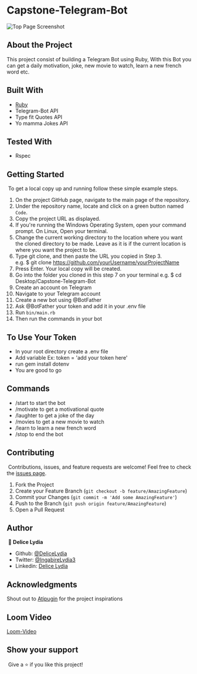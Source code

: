 # Capstone-Telegram-Bot

![Top Page Screenshot](./shot.png)

## About the Project

This project consist of building a Telegram Bot using Ruby, With this Bot you can get a daily motivation,
joke, new movie to watch, learn a new french word etc.

## Built With

* [Ruby](https://www.ruby-lang.org/en/)
* Telegram-Bot API
* Type fit Quotes API
* Yo mamma Jokes API

## Tested With

* Rspec

## Getting Started
​
To get a local copy up and running follow these simple example steps.
​
1. On the project GitHub page, navigate to the main page of the repository.
2. Under the repository name, locate and click on a green button named `Code`. 
3. Copy the project URL as displayed.
4. If you're running the Windows Operating System, open your command prompt. On Linux, Open your terminal. 
5. Change the current working directory to the location where you want the cloned directory to be made. Leave as it is if the current location is where you want the project to be. 
6. Type git clone, and then paste the URL you copied in Step 3. <br>
e.g. $ git clone https://github.com/yourUsername/yourProjectName 
7. Press Enter. Your local copy will be created. 
8. Go into the folder you cloned in this step 7 on your terminal
e.g. $ cd Desktop/Capstone-Telegram-Bot
9. Create an account on Telegram
10. Navigate to your Telegram account
11. Create a new bot using @BotFather
12. Ask @BotFather your token and add it in your .env file
13. Run `bin/main.rb` 
14. Then run the commands in your bot

## To Use Your Token

* In your root directory create a .env file
* Add variable Ex: token = 'add your token here'
* run gem install dotenv
* You are good to go

## Commands

* /start to start the bot
* /motivate to get a motivational quote
* /laughter to get a joke of the day
* /movies to get a new movie to watch
* /learn to learn a new french word
* /stop to end the bot

## Contributing
​
Contributions, issues, and feature requests are welcome!
Feel free to check the [issues page](../../issues).

1. Fork the Project
2. Create your Feature Branch (`git checkout -b feature/AmazingFeature`)
3. Commit your Changes (`git commit -m 'Add some AmazingFeature'`)
4. Push to the Branch (`git push origin feature/AmazingFeature`)
5. Open a Pull Request

## Author
​
👤 **Delice Lydia**
​
- Github: [@DeliceLydia](https://github.com/DeliceLydia)
- Twitter: [@IngabireLydia3](https://twitter.com/IngabireLydia)
- Linkedin: [Delice Lydia](https://www.linkedin.com/in/delice-lydia)

## Acknowledgments

Shout out to [Atipugin](https://github.com/atipugin/telegram-bot-ruby) for the project inspirations

## Loom Video

[Loom-Video](https://www.loom.com/share/86d4229be9d543f897e871070c33e903)

## Show your support
​
Give a ⭐️ if you like this project!
